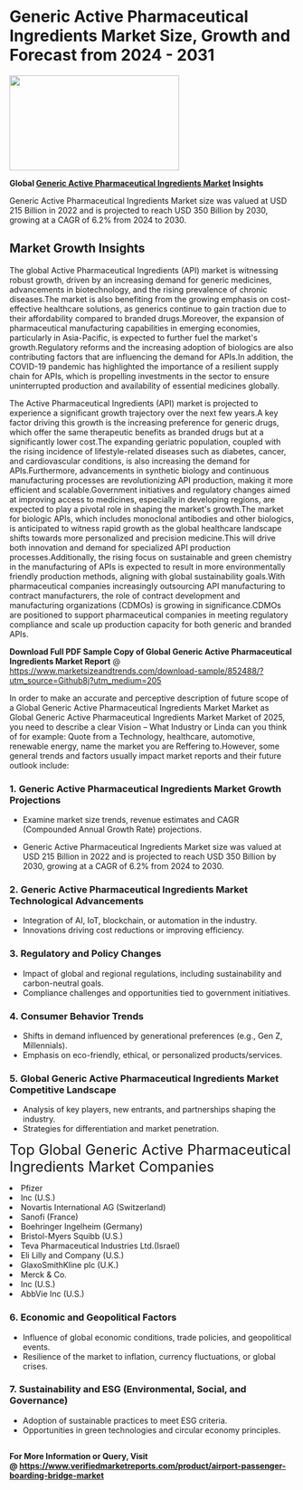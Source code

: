 <H1>Generic Active Pharmaceutical Ingredients Market Size, Growth and Forecast from 2024 - 2031</H1><img class="aligncenter size-medium wp-image-584254" src="https://thirdeyenews.in/wp-content/uploads/2024/09/Global-Market-Research-300x168.jpeg" alt="" width="300" height="168" /><p><strong>Global&nbsp;<a href="https://www.marketsizeandtrends.com/download-sample/852488/?utm_source=Github8j?utm_medium=205">Generic Active Pharmaceutical Ingredients Market</a> Insights</strong></p><p>Generic Active Pharmaceutical Ingredients Market size was valued at USD 215 Billion in 2022 and is projected to reach USD 350 Billion by 2030, growing at a CAGR of 6.2% from 2024 to 2030.</p><p><h2>Market Growth Insights</h2> <p>The global Active Pharmaceutical Ingredients (API) market is witnessing robust growth, driven by an increasing demand for generic medicines, advancements in biotechnology, and the rising prevalence of chronic diseases.The market is also benefiting from the growing emphasis on cost-effective healthcare solutions, as generics continue to gain traction due to their affordability compared to branded drugs.Moreover, the expansion of pharmaceutical manufacturing capabilities in emerging economies, particularly in Asia-Pacific, is expected to further fuel the market's growth.Regulatory reforms and the increasing adoption of biologics are also contributing factors that are influencing the demand for APIs.In addition, the COVID-19 pandemic has highlighted the importance of a resilient supply chain for APIs, which is propelling investments in the sector to ensure uninterrupted production and availability of essential medicines globally.</p> <p>The Active Pharmaceutical Ingredients (API) market is projected to experience a significant growth trajectory over the next few years.A key factor driving this growth is the increasing preference for generic drugs, which offer the same therapeutic benefits as branded drugs but at a significantly lower cost.The expanding geriatric population, coupled with the rising incidence of lifestyle-related diseases such as diabetes, cancer, and cardiovascular conditions, is also increasing the demand for APIs.Furthermore, advancements in synthetic biology and continuous manufacturing processes are revolutionizing API production, making it more efficient and scalable.Government initiatives and regulatory changes aimed at improving access to medicines, especially in developing regions, are expected to play a pivotal role in shaping the market's growth.The market for biologic APIs, which includes monoclonal antibodies and other biologics, is anticipated to witness rapid growth as the global healthcare landscape shifts towards more personalized and precision medicine.This will drive both innovation and demand for specialized API production processes.Additionally, the rising focus on sustainable and green chemistry in the manufacturing of APIs is expected to result in more environmentally friendly production methods, aligning with global sustainability goals.With pharmaceutical companies increasingly outsourcing API manufacturing to contract manufacturers, the role of contract development and manufacturing organizations (CDMOs) is growing in significance.CDMOs are positioned to support pharmaceutical companies in meeting regulatory compliance and scale up production capacity for both generic and branded APIs.<p><span class=""><strong>Download Full PDF Sample Copy of Global Generic Active Pharmaceutical Ingredients Market Report</strong> @ <a href="https://www.marketsizeandtrends.com/download-sample/852488/?utm_source=Github8j?utm_medium=205" target="_blank">https://www.marketsizeandtrends.com/download-sample/852488/?utm_source=Github8j?utm_medium=205</a></span></p><p>In order to make an accurate and perceptive description of future scope of a Global&nbsp;Generic Active Pharmaceutical Ingredients Market Market as Global&nbsp;Generic Active Pharmaceutical Ingredients Market Market of 2025, you need to describe a clear Vision &ndash; What Industry or Linda can you think of for example: Quote from a Technology, healthcare, automotive, renewable energy, name the market you are Reffering to.However, some general trends and factors usually impact market reports and their future outlook include:</p><h3>1.&nbsp;<strong>Generic Active Pharmaceutical Ingredients Market Growth Projections</strong></h3><ul><li>Examine market size trends, revenue estimates and CAGR (Compounded Annual Growth Rate) projections.</li><li><p>Generic Active Pharmaceutical Ingredients Market size was valued at USD 215 Billion in 2022 and is projected to reach USD 350 Billion by 2030, growing at a CAGR of 6.2% from 2024 to 2030.</p></li></ul><h3>2.&nbsp;<strong>Generic Active Pharmaceutical Ingredients Market Technological Advancements</strong></h3><ul><li>Integration of AI, IoT, blockchain, or automation in the industry.</li><li>Innovations driving cost reductions or improving efficiency.</li></ul><h3>3.&nbsp;<strong>Regulatory and Policy Changes</strong></h3><ul><li>Impact of global and regional regulations, including sustainability and carbon-neutral goals.</li><li>Compliance challenges and opportunities tied to government initiatives.</li></ul><h3>4.&nbsp;<strong>Consumer Behavior Trends</strong></h3><ul><li>Shifts in demand influenced by generational preferences (e.g., Gen Z, Millennials).</li><li>Emphasis on eco-friendly, ethical, or personalized products/services.</li></ul><h3>5.&nbsp;<strong>Global Generic Active Pharmaceutical Ingredients Market Competitive Landscape</strong></h3><ul><li>Analysis of key players, new entrants, and partnerships shaping the industry.</li><li>Strategies for differentiation and market penetration.</li></ul><p data-pm-slice="1 1 []"><span style="color: inherit; font-family: inherit; font-size: 25px;">Top Global Generic Active Pharmaceutical Ingredients Market Companies</span></p><div class="" data-test-id=""><p><li>Pfizer</li><li> Inc (U.S.)</li><li> Novartis International AG (Switzerland)</li><li> Sanofi (France)</li><li> Boehringer Ingelheim (Germany)</li><li> Bristol-Myers Squibb (U.S.)</li><li> Teva Pharmaceutical Industries Ltd.(Israel)</li><li> Eli Lilly and Company (U.S.)</li><li> GlaxoSmithKline plc (U.K.)</li><li> Merck & Co.</li><li> Inc (U.S.)</li><li> AbbVie Inc (U.S.)</li></p></div><h3>6.&nbsp;<strong>Economic and Geopolitical Factors</strong></h3><ul><li>Influence of global economic conditions, trade policies, and geopolitical events.</li><li>Resilience of the market to inflation, currency fluctuations, or global crises.</li></ul><h3>7.&nbsp;<strong>Sustainability and ESG (Environmental, Social, and Governance)</strong></h3><ul><li>Adoption of sustainable practices to meet ESG criteria.</li><li>Opportunities in green technologies and circular economy principles.</li></ul><h2><strong style="font-size: 14px;">For More Information or Query, Visit @&nbsp;</strong><a style="background-color: #ffffff; font-size: 14px;" href="https://www.marketsizeandtrends.com/report/generic-active-pharmaceutical-ingredients-market/" target="_blank">https://www.verifiedmarketreports.com/product/airport-passenger-boarding-bridge-market</a></h2>